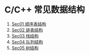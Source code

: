 # C/C++ 常见数据结构

1. [Sec01 顺序表结构](https://github.com/shenyuanluo/C_CPP_CommAlgorithm/tree/master/Ch01_%E6%95%B0%E6%8D%AE%E7%BB%93%E6%9E%84/Sec01_%E9%A1%BA%E5%BA%8F%E8%A1%A8%E7%BB%93%E6%9E%84)
2. [Sec02 链表结构](https://github.com/shenyuanluo/C_CPP_CommAlgorithm/tree/master/Ch01_%E6%95%B0%E6%8D%AE%E7%BB%93%E6%9E%84/Sec02_%E9%93%BE%E8%A1%A8%E7%BB%93%E6%9E%84)
3. [Sec03 栈结构](https://github.com/shenyuanluo/C_CPP_CommAlgorithm/tree/master/Ch01_%E6%95%B0%E6%8D%AE%E7%BB%93%E6%9E%84/Sec03_%E6%A0%88%E7%BB%93%E6%9E%84)
4. [Sec04 队列结构](https://github.com/shenyuanluo/C_CPP_CommAlgorithm/tree/master/Ch01_%E6%95%B0%E6%8D%AE%E7%BB%93%E6%9E%84/Sec04_%E9%98%9F%E5%88%97%E7%BB%93%E6%9E%84)
5. [Sec05 树结构]()